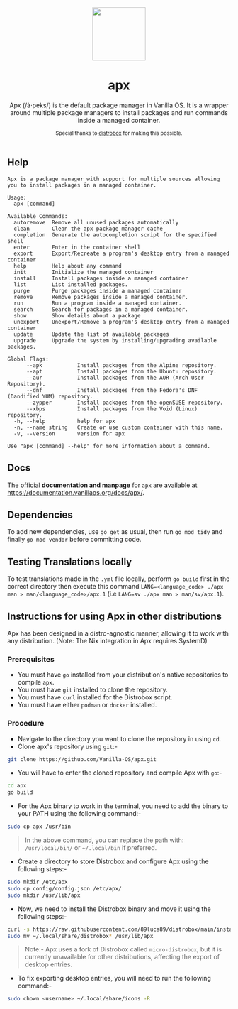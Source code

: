 <div align="center">
  <img src="apx-logo.png" height="120">
  <h1 align="center">apx</h1>
  <p align="center">Apx (/à·peks/) is the default package manager in Vanilla OS. It is a wrapper around multiple package managers to install packages and run commands inside a managed container.</p>
  <small>Special thanks to <a href="https://github.com/89luca89/distrobox">distrobox</a> for making this possible.</small>
</div>

<br/>

## Help

```
Apx is a package manager with support for multiple sources allowing you to install packages in a managed container.

Usage:
  apx [command]

Available Commands:
  autoremove  Remove all unused packages automatically
  clean       Clean the apx package manager cache
  completion  Generate the autocompletion script for the specified shell
  enter       Enter in the container shell
  export      Export/Recreate a program's desktop entry from a managed container
  help        Help about any command
  init        Initialize the managed container
  install     Install packages inside a managed container
  list        List installed packages.
  purge       Purge packages inside a managed container
  remove      Remove packages inside a managed container.
  run         Run a program inside a managed container.
  search      Search for packages in a managed container.
  show        Show details about a package
  unexport    Unexport/Remove a program's desktop entry from a managed container
  update      Update the list of available packages
  upgrade     Upgrade the system by installing/upgrading available packages.

Global Flags:
      --apk           Install packages from the Alpine repository.
      --apt           Install packages from the Ubuntu repository.
      --aur           Install packages from the AUR (Arch User Repository).
      --dnf           Install packages from the Fedora's DNF (Dandified YUM) repository.
      --zypper        Install packages from the openSUSE repository.
      --xbps          Install packages from the Void (Linux) repository.
  -h, --help          help for apx
  -n, --name string   Create or use custom container with this name.
  -v, --version       version for apx

Use "apx [command] --help" for more information about a command.
```

## Docs

The official **documentation and manpage** for `apx` are available at <https://documentation.vanillaos.org/docs/apx/>.

## Dependencies

To add new dependencies, use `go get` as usual, then run `go mod tidy` and finally `go mod vendor` before
committing code.

## Testing Translations locally

To test translations made in the `.yml` file locally, perform `go build` first in the correct directory then execute this command `LANG=<language_code> ./apx man > man/<language_code>/apx.1` (i.e `LANG=sv ./apx man > man/sv/apx.1`).

## Instructions for using Apx in other distributions

Apx has been designed in a distro-agnostic manner, allowing it to work with any distribution. (Note: The Nix integration in Apx requires SystemD)

### Prerequisites

- You must have `go` installed from your distribution's native repositories to compile `apx`.
- You must have `git` installed to clone the repository.
- You must have `curl` installed for the Distrobox script.
- You must have either `podman` or `docker` installed.

### Procedure

- Navigate to the directory you want to clone the repository in using `cd`.
- Clone apx's repository using `git`:-

```bash
git clone https://github.com/Vanilla-OS/apx.git
```

- You will have to enter the cloned repository and compile Apx with `go`:-

```bash
cd apx
go build
```

- For the Apx binary to work in the terminal, you need to add the binary to your PATH using the following command:-

```bash
sudo cp apx /usr/bin
```

> In the above command, you can replace the path with: `/usr/local/bin/` or `~/.local/bin` if preferred.

- Create a directory to store Distrobox and configure Apx using the following steps:-

```bash
sudo mkdir /etc/apx
sudo cp config/config.json /etc/apx/
sudo mkdir /usr/lib/apx
```

- Now, we need to install the Distrobox binary and move it using the following steps:-

```bash
curl -s https://raw.githubusercontent.com/89luca89/distrobox/main/install | sh -s -- --prefix ~/.local
sudo mv ~/.local/share/distrobox* /usr/lib/apx
```

> Note:- Apx uses a fork of Distrobox called `micro-distrobox`, but it is currently unavailable for other distributions, affecting the export of desktop entries.

- To fix exporting desktop entries, you will need to run the following command:-

```bash
sudo chown <username> ~/.local/share/icons -R
```
